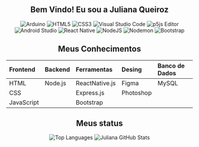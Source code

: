 <div align="center">
  
## Bem Vindo! Eu sou a Juliana Queiroz 

  
![Arduino](https://img.shields.io/badge/-Arduino-00979D?style=for-the-badge&logo=Arduino&logoColor=white)
![HTML5](https://img.shields.io/badge/html5-%23E34F26.svg?style=for-the-badge&logo=html5&logoColor=white)
![CSS3](https://img.shields.io/badge/css3-%231572B6.svg?style=for-the-badge&logo=css3&logoColor=white)
![Visual Studio Code](https://img.shields.io/badge/Visual%20Studio%20Code-0078d7.svg?style=for-the-badge&logo=visual-studio-code&logoColor=white)
![p5js Editor](https://img.shields.io/badge/p5.js-ED225D?style=for-the-badge&logo=p5.js&logoColor=FFFFFF)
![Android Studio](https://img.shields.io/badge/android%20studio-346ac1?style=for-the-badge&logo=android%20studio&logoColor=white)
![React Native](https://img.shields.io/badge/react_native-%2320232a.svg?style=for-the-badge&logo=react&logoColor=%2361DAFB)
![NodeJS](https://img.shields.io/badge/node.js-6DA55F?style=for-the-badge&logo=node.js&logoColor=white)
![Nodemon](https://img.shields.io/badge/NODEMON-%23323330.svg?style=for-the-badge&logo=nodemon&logoColor=%BBDEAD)
![Bootstrap](https://img.shields.io/badge/bootstrap-%238511FA.svg?style=for-the-badge&logo=bootstrap&logoColor=white)


## Meus Conhecimentos

| Frontend | Backend | Ferramentas  | Desing  | Banco de Dados |
|:---------|:--------|:------------ |:------- |:---------------|
|HTML      |Node.js  |ReactNative.js|Figma    |MySQL           |
|CSS       |         |Express.js    |Photoshop|                |
|JavaScript|         |Bootstrap     |         |                |


## Meus status
  <img src="https://github-readme-stats.vercel.app/api/top-langs/?username=Julianaquei&layout=compact&theme=transparent&title_color=808080&text_color=808080&card_width=400px&height=700px" alt="Top Languages">
 <img src="https://github-readme-stats.vercel.app/api?username=Julianaquei&show_icons=true&theme=transparent&hide=contribs,prs&title_color=808080&icon_color=808080&text_color=808080&height=700px" alt="Juliana GitHub Stats">
<!--
**Julianaquei/Julianaquei** is a ✨ _special_ ✨ repository because its `README.md` (this file) appears on your GitHub profile.

Here are some ideas to get you started:

- 🔭 I’m currently working on ...
- 🌱 I’m currently learning ...
- 👯 I’m looking to collaborate on ...
- 🤔 I’m looking for help with ...
- 💬 Ask me about ...
- 📫 How to reach me: ...
- 😄 Pronouns: ...
- ⚡ Fun fact: ...
-->
</div>
